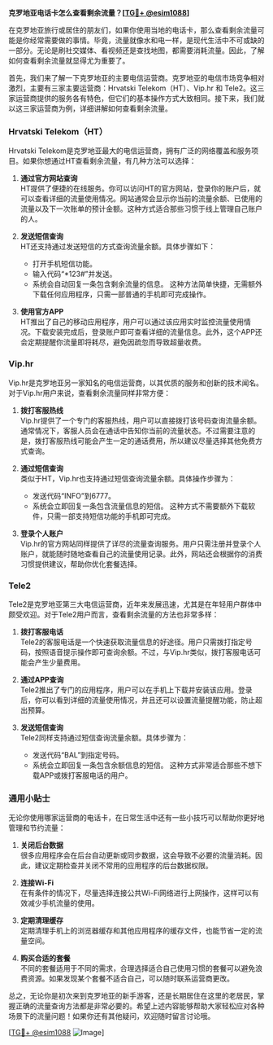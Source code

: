 **克罗地亚电话卡怎么查看剩余流量？[[TG💪+ @esim1088](https://t.me/s/esim1088)]**

在克罗地亚旅行或居住的朋友们，如果你使用当地的电话卡，那么查看剩余流量可能是你经常需要做的事情。毕竟，流量就像水和电一样，是现代生活中不可或缺的一部分。无论是刷社交媒体、看视频还是查找地图，都需要消耗流量。因此，了解如何查看剩余流量就显得尤为重要了。

首先，我们来了解一下克罗地亚的主要电信运营商。克罗地亚的电信市场竞争相对激烈，主要有三家主要运营商：Hrvatski Telekom（HT）、Vip.hr 和 Tele2。这三家运营商提供的服务各有特色，但它们的基本操作方式大致相同。接下来，我们就以这三家运营商为例，详细讲解如何查看剩余流量。

### **Hrvatski Telekom（HT）**

Hrvatski Telekom是克罗地亚最大的电信运营商，拥有广泛的网络覆盖和服务项目。如果你想通过HT查看剩余流量，有几种方法可以选择：

1. **通过官方网站查询**  
   HT提供了便捷的在线服务。你可以访问HT的官方网站，登录你的账户后，就可以查看详细的流量使用情况。网站通常会显示你当前的流量余额、已使用的流量以及下一次账单的预计金额。这种方式适合那些习惯于线上管理自己账户的人。

2. **发送短信查询**  
   HT还支持通过发送短信的方式查询流量余额。具体步骤如下：
   - 打开手机短信功能。
   - 输入代码“*123#”并发送。
   - 系统会自动回复一条包含剩余流量的信息。
   这种方法简单快捷，无需额外下载任何应用程序，只需一部普通的手机即可完成操作。

3. **使用官方APP**  
   HT推出了自己的移动应用程序，用户可以通过该应用实时监控流量使用情况。下载安装完成后，登录账户即可查看详细的流量信息。此外，这个APP还会定期提醒你流量即将耗尽，避免因疏忽而导致超量收费。

### **Vip.hr**

Vip.hr是克罗地亚另一家知名的电信运营商，以其优质的服务和创新的技术闻名。对于Vip.hr用户来说，查看剩余流量同样非常方便：

1. **拨打客服热线**  
   Vip.hr提供了一个专门的客服热线，用户可以直接拨打该号码查询流量余额。通常情况下，客服人员会在通话中告知你当前的流量状态。不过需要注意的是，拨打客服热线可能会产生一定的通话费用，所以建议尽量选择其他免费方式查询。

2. **通过短信查询**  
   类似于HT，Vip.hr也支持通过短信查询流量余额。具体操作步骤为：
   - 发送代码“INFO”到6777。
   - 系统会立即回复一条包含流量信息的短信。
   这种方式不需要额外下载软件，只需一部支持短信功能的手机即可完成。

3. **登录个人账户**  
   Vip.hr的官方网站同样提供了详尽的流量查询服务。用户只需注册并登录个人账户，就能随时随地查看自己的流量使用记录。此外，网站还会根据你的消费习惯提供建议，帮助你优化套餐选择。

### **Tele2**

Tele2是克罗地亚第三大电信运营商，近年来发展迅速，尤其是在年轻用户群体中颇受欢迎。对于Tele2用户而言，查看剩余流量的方法也非常多样：

1. **拨打客服电话**  
   Tele2的客服电话是一个快速获取流量信息的好途径。用户只需拨打指定号码，按照语音提示操作即可查询余额。不过，与Vip.hr类似，拨打客服电话可能会产生少量费用。

2. **通过APP查询**  
   Tele2推出了专门的应用程序，用户可以在手机上下载并安装该应用。登录后，你可以看到详细的流量使用情况，并且还可以设置流量提醒功能，防止超出预算。

3. **发送短信查询**  
   Tele2同样支持通过短信查询流量余额。具体步骤为：
   - 发送代码“BAL”到指定号码。
   - 系统会立即回复一条包含余额信息的短信。
   这种方式非常适合那些不想下载APP或拨打客服电话的用户。

### **通用小贴士**

无论你使用哪家运营商的电话卡，在日常生活中还有一些小技巧可以帮助你更好地管理和节约流量：

1. **关闭后台数据**  
   很多应用程序会在后台自动更新或同步数据，这会导致不必要的流量消耗。因此，建议定期检查并关闭不常用的应用程序的后台数据权限。

2. **连接Wi-Fi**  
   在有条件的情况下，尽量选择连接公共Wi-Fi网络进行上网操作，这样可以有效减少手机流量的使用。

3. **定期清理缓存**  
   定期清理手机上的浏览器缓存和其他应用程序的缓存文件，也能节省一定的流量空间。

4. **购买合适的套餐**  
   不同的套餐适用于不同的需求，合理选择适合自己使用习惯的套餐可以避免浪费资源。如果发现某个套餐不适合自己，可以随时联系运营商更改。

总之，无论你是初次来到克罗地亚的新手游客，还是长期居住在这里的老居民，掌握正确的流量查询方法都是非常必要的。希望上述内容能够帮助大家轻松应对各种场景下的流量问题！如果你还有其他疑问，欢迎随时留言讨论哦。

[[TG💪+ @esim1088](https://t.me/s/esim1088) ![Image](https://i.postimg.cc/4NQfJmqS/Snipaste-2025-05-13-00-14-12.png)]
